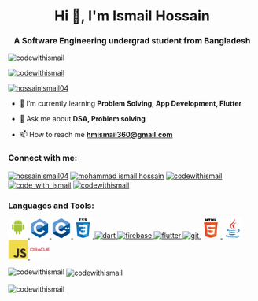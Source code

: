 <h1 align="center">Hi 👋, I'm Ismail Hossain</h1>
<h3 align="center">A Software Engineering undergrad student from Bangladesh</h3>

<p align="left"> <img src="https://komarev.com/ghpvc/?username=codewithismail&label=Profile%20views&color=0e75b6&style=flat" alt="codewithismail" /> </p>

<p align="left"> <a href="https://github.com/ryo-ma/github-profile-trophy"><img src="https://github-profile-trophy.vercel.app/?username=codewithismail" alt="codewithismail" /></a> </p>

<p align="left"> <a href="https://twitter.com/hossainismail04" target="blank"><img src="https://img.shields.io/twitter/follow/hossainismail04?logo=twitter&style=for-the-badge" alt="hossainismail04" /></a> </p>

- 🌱 I’m currently learning **Problem Solving, App Development, Flutter**

- 💬 Ask me about **DSA, Problem solving**

- 📫 How to reach me **hmismail360@gmail.com**

<h3 align="left">Connect with me:</h3>
<p align="left">
<a href="https://twitter.com/hossainismail04" target="blank"><img align="center" src="https://raw.githubusercontent.com/rahuldkjain/github-profile-readme-generator/master/src/images/icons/Social/twitter.svg" alt="hossainismail04" height="30" width="40" /></a>
<a href="https://linkedin.com/in/mohammad ismail hossain" target="blank"><img align="center" src="https://raw.githubusercontent.com/rahuldkjain/github-profile-readme-generator/master/src/images/icons/Social/linked-in-alt.svg" alt="mohammad ismail hossain" height="30" width="40" /></a>
<a href="https://www.codechef.com/users/codewithismail" target="blank"><img align="center" src="https://cdn.jsdelivr.net/npm/simple-icons@3.1.0/icons/codechef.svg" alt="codewithismail" height="30" width="40" /></a>
<a href="https://codeforces.com/profile/code_with_ismail" target="blank"><img align="center" src="https://raw.githubusercontent.com/rahuldkjain/github-profile-readme-generator/master/src/images/icons/Social/codeforces.svg" alt="code_with_ismail" height="30" width="40" /></a>
<a href="https://www.leetcode.com/codewithismail" target="blank"><img align="center" src="https://raw.githubusercontent.com/rahuldkjain/github-profile-readme-generator/master/src/images/icons/Social/leet-code.svg" alt="codewithismail" height="30" width="40" /></a>
</p>

<h3 align="left">Languages and Tools:</h3>
<p align="left"> <a href="https://developer.android.com" target="_blank" rel="noreferrer"> <img src="https://raw.githubusercontent.com/devicons/devicon/master/icons/android/android-original-wordmark.svg" alt="android" width="40" height="40"/> </a> <a href="https://www.cprogramming.com/" target="_blank" rel="noreferrer"> <img src="https://raw.githubusercontent.com/devicons/devicon/master/icons/c/c-original.svg" alt="c" width="40" height="40"/> </a> <a href="https://www.w3schools.com/cpp/" target="_blank" rel="noreferrer"> <img src="https://raw.githubusercontent.com/devicons/devicon/master/icons/cplusplus/cplusplus-original.svg" alt="cplusplus" width="40" height="40"/> </a> <a href="https://www.w3schools.com/css/" target="_blank" rel="noreferrer"> <img src="https://raw.githubusercontent.com/devicons/devicon/master/icons/css3/css3-original-wordmark.svg" alt="css3" width="40" height="40"/> </a> <a href="https://dart.dev" target="_blank" rel="noreferrer"> <img src="https://www.vectorlogo.zone/logos/dartlang/dartlang-icon.svg" alt="dart" width="40" height="40"/> </a> <a href="https://firebase.google.com/" target="_blank" rel="noreferrer"> <img src="https://www.vectorlogo.zone/logos/firebase/firebase-icon.svg" alt="firebase" width="40" height="40"/> </a> <a href="https://flutter.dev" target="_blank" rel="noreferrer"> <img src="https://www.vectorlogo.zone/logos/flutterio/flutterio-icon.svg" alt="flutter" width="40" height="40"/> </a> <a href="https://git-scm.com/" target="_blank" rel="noreferrer"> <img src="https://www.vectorlogo.zone/logos/git-scm/git-scm-icon.svg" alt="git" width="40" height="40"/> </a> <a href="https://www.w3.org/html/" target="_blank" rel="noreferrer"> <img src="https://raw.githubusercontent.com/devicons/devicon/master/icons/html5/html5-original-wordmark.svg" alt="html5" width="40" height="40"/> </a> <a href="https://www.java.com" target="_blank" rel="noreferrer"> <img src="https://raw.githubusercontent.com/devicons/devicon/master/icons/java/java-original.svg" alt="java" width="40" height="40"/> </a> <a href="https://developer.mozilla.org/en-US/docs/Web/JavaScript" target="_blank" rel="noreferrer"> <img src="https://raw.githubusercontent.com/devicons/devicon/master/icons/javascript/javascript-original.svg" alt="javascript" width="40" height="40"/> </a> <a href="https://www.oracle.com/" target="_blank" rel="noreferrer"> <img src="https://raw.githubusercontent.com/devicons/devicon/master/icons/oracle/oracle-original.svg" alt="oracle" width="40" height="40"/> </a> </p>

<p><img align="left" src="https://github-readme-stats.vercel.app/api/top-langs?username=codewithismail&show_icons=true&locale=en&layout=compact" alt="codewithismail" /></p>

<p>&nbsp;<img align="center" src="https://github-readme-stats.vercel.app/api?username=codewithismail&show_icons=true&locale=en" alt="codewithismail" /></p>

<p><img align="center" src="https://github-readme-streak-stats.herokuapp.com/?user=codewithismail&" alt="codewithismail" /></p>

